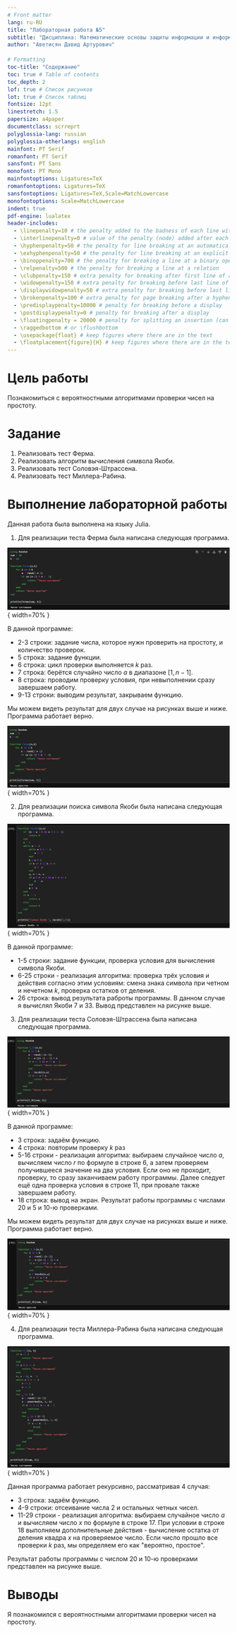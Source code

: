 ```yaml
---
# Front matter
lang: ru-RU
title: "Лабораторная работа №5"
subtitle: "Дисциплина: Математические основы защиты информации и информационной безопасности"
author: "Аветисян Давид Артурович"

# Formatting
toc-title: "Содержание"
toc: true # Table of contents
toc_depth: 2
lof: true # Список рисунков
lot: true # Список таблиц
fontsize: 12pt
linestretch: 1.5
papersize: a4paper
documentclass: scrreprt
polyglossia-lang: russian
polyglossia-otherlangs: english
mainfont: PT Serif
romanfont: PT Serif
sansfont: PT Sans
monofont: PT Mono
mainfontoptions: Ligatures=TeX
romanfontoptions: Ligatures=TeX
sansfontoptions: Ligatures=TeX,Scale=MatchLowercase
monofontoptions: Scale=MatchLowercase
indent: true
pdf-engine: lualatex
header-includes:
  - \linepenalty=10 # the penalty added to the badness of each line within a paragraph (no associated penalty node) Increasing the value makes tex try to have fewer lines in the paragraph.
  - \interlinepenalty=0 # value of the penalty (node) added after each line of a paragraph.
  - \hyphenpenalty=50 # the penalty for line breaking at an automatically inserted hyphen
  - \exhyphenpenalty=50 # the penalty for line breaking at an explicit hyphen
  - \binoppenalty=700 # the penalty for breaking a line at a binary operator
  - \relpenalty=500 # the penalty for breaking a line at a relation
  - \clubpenalty=150 # extra penalty for breaking after first line of a paragraph
  - \widowpenalty=150 # extra penalty for breaking before last line of a paragraph
  - \displaywidowpenalty=50 # extra penalty for breaking before last line before a display math
  - \brokenpenalty=100 # extra penalty for page breaking after a hyphenated line
  - \predisplaypenalty=10000 # penalty for breaking before a display
  - \postdisplaypenalty=0 # penalty for breaking after a display
  - \floatingpenalty = 20000 # penalty for splitting an insertion (can only be split footnote in standard LaTeX)
  - \raggedbottom # or \flushbottom
  - \usepackage{float} # keep figures where there are in the text
  - \floatplacement{figure}{H} # keep figures where there are in the text
---
```


# Цель работы

Познакомиться с вероятностными алгоритмами проверки чисел на простоту.

# Задание

1. Реализовать тест Ферма.
2. Реализовать алгоритм вычисления символа Якоби.
3. Реализовать тест Соловэя-Штрассена.
4. Реализовать тест Миллера-Рабина.

# Выполнение лабораторной работы

Данная работа была выполнена на языку Julia.

1) Для реализации теста Ферма была написана следующая программа.

![Тест Ферма на языке Julia](image05/image_01.png){ width=70% }

В данной программе: 
- 2-3 строки: задание числа, которое нужн проверить на простоту, и количество проверок.
- 5 строка: задание функции.
- 6 строка: цикл проверки выполняется $k$ раз.
- 7 строка: берётся случайно число $a$ в диапазоне $[1,n-1]$.
- 8 строка: проводим проверку условия, при невыполнении сразу завершаем работу.
- 9-13 строки: выводим результат, закрываем функцию.

Мы можем видеть результат для двух случае на рисунках выше и ниже. Программа работает верно.

![Тест Ферма на языке Julia](image05/image_02.png){ width=70% }

2) Для реализации поиска символа Якоби была написана следующая программа.

![Поиск символа Якоби на языке Julia](image05/image_03.png){ width=70% }

В данной программе: 
- 1-5 строки: задание функции, проверка условия для вычисления символа Якоби.
- 6-25 строки - реализация алгоритма: проверка трёх условия и действия согласно этим условиям: смена знака символа при четном и нечетном $k$, проверка остатков от деления.
- 26 строка: вывод результата раброты программы. В данном случае я вычислял Якоби 7 и 33. Вывод представлен на рисунке выше.

3) Для реализации теста Соловэя-Штрассена была написана следующая программа.

![Тест Соловэя-Штрассена на языке Julia](image05/image_04.png){ width=70% }

В данной программе: 
- 3 строка: задаём функцию.
- 4 строка: повторим проверку $k$ раз
- 5-16 строки - реализация алгоритма: выбираем случайное число $a$, вычисляем число $r$ по формуле в строке 6, а затем проверяем получившееся значение на два условия. Если оно не проходит, проверку, то сразу заканчиваем работу программы. Далее следует ещё одна проверка условия в строке 11, при провале также завершаем работу.
- 18 строка: вывод на экран. Результат работы программы с числами 20 и 5 и 10-ю проверками.

Мы можем видеть результат для двух случае на рисунках выше и ниже. Программа работает верно.

![Тест Соловэя-Штрассена на языке Julia](image05/image_05.png){ width=70% }

4) Для реализации теста Миллера-Рабина была написана следующая программа.

![Тест Миллера-Рабина на языке Julia](image05/image_06.png){ width=70% }

Данная программа работает рекурсивно, рассматривая 4 случая:
- 3 строка: задаём функцию.
- 4-9 строки: отсеивание числа 2 и остальных четных чисел.
- 11-29 строки - реализация алгоритма: выбираем случайное число $a$ и вычисляем число $x$ по формуле в строке 17. При условии в строке 18 выполняем дополнительные действия - вычисление остатка от деления квадра $x$ на проверяемое число. Если число прошло все проверки $k$ раз, мы определяем его как "вероятно, простое".

Результат работы программы с числом 20 и 10-ю проверками представлен на рисунке выше.

# Выводы

Я познакомился с вероятностными алгоритмами проверки чисел на простоту.

